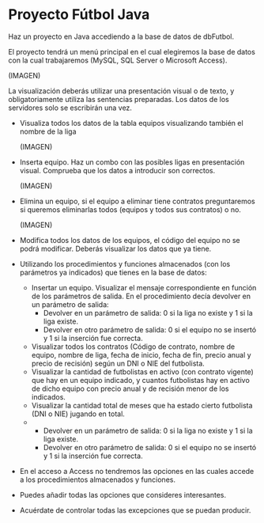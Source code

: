 # Proyecto Fútbol Java

Haz un proyecto en Java accediendo a la base de datos de dbFutbol.

El proyecto tendrá un menú principal en el cual elegiremos la base de datos con la cual trabajaremos (MySQL, SQL Server o Microsoft Access).

(IMAGEN)

La visualización deberás utilizar una presentación visual o de texto, y obligatoriamente utiliza las sentencias preparadas. Los datos de los servidores solo se escribirán una vez.

- Visualiza todos los datos de la tabla equipos visualizando también el nombre de la liga

  (IMAGEN)

- Inserta equipo. Haz un combo con las posibles ligas en presentación visual. Comprueba que los datos a introducir son correctos.

  (IMAGEN)

- Elimina un equipo, si el equipo a eliminar tiene contratos preguntaremos si queremos eliminarlas todos (equipos y todos sus contratos) o no.

  (IMAGEN)

- Modifica todos los datos de los equipos, el código del equipo no se podrá modificar. Deberás visualizar los datos que ya tiene.

- Utilizando los procedimientos y funciones almacenados (con los parámetros ya indicados) que tienes en la base de datos:

  - Insertar un equipo. Visualizar el mensaje correspondiente en función de los parámetros de salida. En el procedimiento decía devolver en un parámetro de salida:
    - Devolver en un parámetro de salida: 0 si la liga no existe y 1 si la liga existe.
    - Devolver en otro parámetro de salida: 0 si el equipo no se insertó y 1 si la inserción fue correcta.
  - Visualizar todos los contratos (Código de contrato, nombre de equipo, nombre de liga, fecha de inicio, fecha de fin, precio anual y precio de recisión) según un DNI o NIE del futbolista.
  - Visualizar la cantidad de futbolistas en activo (con contrato vigente) que hay en un equipo indicado, y cuantos futbolistas hay en activo de dicho equipo con precio anual y de recisión menor de los indicados.
  - Visualizar la cantidad total de meses que ha estado cierto futbolista (DNI o NIE) jugando en total.
  - - Devolver en un parámetro de salida: 0 si la liga no existe y 1 si la liga existe.
    - Devolver en otro parámetro de salida: 0 si el equipo no se insertó y 1 si la
      inserción fue correcta.

- En el acceso a Access no tendremos las opciones en las cuales accede a los procedimientos almacenados y funciones.
- Puedes añadir todas las opciones que consideres interesantes.
- Acuérdate de controlar todas las excepciones que se puedan producir.
